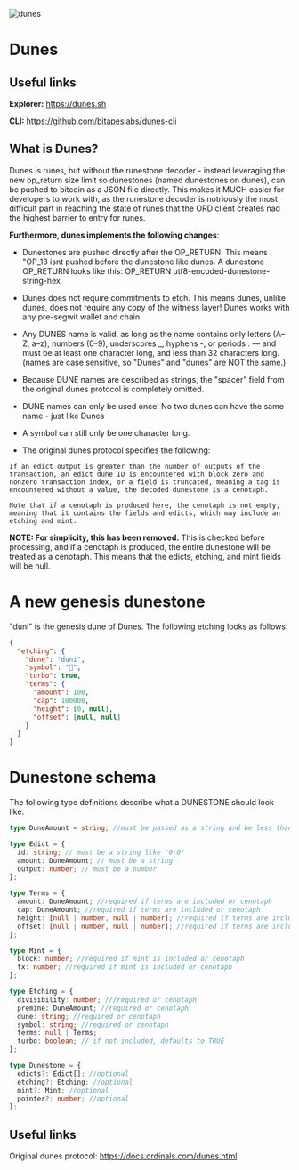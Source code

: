 ![dunes](https://github.com/user-attachments/assets/151acbc4-8668-43b8-aae7-131f3a5bed09)

# Dunes

## Useful links

**Explorer:** https://dunes.sh

**CLI:** https://github.com/bitapeslabs/dunes-cli

## What is Dunes?

Dunes is runes, but without the runestone decoder - instead leveraging the new op_return size limit so dunestones (named dunestones on dunes), can be pushed to
bitcoin as a JSON file directly. This makes it MUCH easier for developers to work with, as the runestone decoder is notriously the most difficult part in reaching
the state of runes that the ORD client creates nad the highest barrier to entry for runes.

**Furthermore, dunes implements the following changes**:

- Dunestones are pushed directly after the OP_RETURN. This means "OP_13 isnt pushed before the dunestone like dunes. A dunestone OP_RETURN looks like this:
  OP_RETURN utf8-encoded-dunestone-string-hex

- Dunes does not require commitments to etch. This means dunes, unlike dunes, does not require any copy of the witness layer! Dunes works with any pre-segwit
  wallet and chain.

- Any DUNES name is valid, as long as the name contains only letters (A–Z, a–z), numbers (0–9), underscores \_, hyphens -, or periods . — and must be at least one character long, and less than 32 characters long. (names are case sensitive, so "Dunes" and "dunes" are NOT the same.)

- Because DUNE names are described as strings, the "spacer" field from the original dunes protocol is completely omitted.

- DUNE names can only be used once! No two dunes can have the same name - just like Dunes

- A symbol can still only be one character long.

- The original dunes protocol specifies the following:

```
If an edict output is greater than the number of outputs of the transaction, an edict dune ID is encountered with block zero and nonzero transaction index, or a field is truncated, meaning a tag is encountered without a value, the decoded dunestone is a cenotaph.

Note that if a cenotaph is produced here, the cenotaph is not empty, meaning that it contains the fields and edicts, which may include an etching and mint.
```

**NOTE: For simplicity, this has been removed.** This is checked before processing, and if a cenotaph is produced, the entire dunestone will be treated as a cenotaph. This means that the edicts, etching, and mint fields will be null.

# A new genesis dunestone

"duni" is the genesis dune of Dunes. The following etching looks as follows:

```json
{
  "etching": {
    "dune": "duni",
    "symbol": "🌵",
    "turbo": true,
    "terms": {
      "amount": 100,
      "cap": 100000,
      "height": [0, null],
      "offset": [null, null]
    }
  }
}
```

# Dunestone schema

The following type definitions describe what a DUNESTONE should look like:

```ts
type DuneAmount = string; //must be passed as a string and be less than u128::MAX

type Edict = {
  id: string; // must be a string like "0:0"
  amount: DuneAmount; // must be a string
  output: number; // must be a number
};

type Terms = {
  amount: DuneAmount; //required if terms are included or cenotaph
  cap: DuneAmount; //required if terms are included or cenotaph
  height: [null | number, null | number]; //required if terms are included or cenotaph
  offset: [null | number, null | number]; //required if terms are included or cenotaph
};

type Mint = {
  block: number; //required if mint is included or cenotaph
  tx: number; //required if mint is included or cenotaph
};

type Etching = {
  divisibility: number; ///required or cenotaph
  premine: DuneAmount; //required or cenotaph
  dune: string; //required or cenotaph
  symbol: string; //required or cenotaph
  terms: null | Terms;
  turbo: boolean; // if not included, defaults to TRUE
};

type Dunestone = {
  edicts?: Edict[]; //optional
  etching?: Etching; //optional
  mint?: Mint; //optional
  pointer?: number; //optional
};
```

## Useful links

Original dunes protocol: https://docs.ordinals.com/dunes.html
